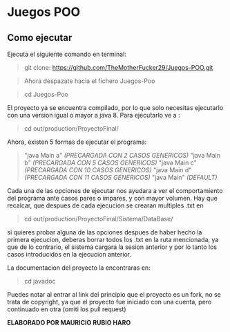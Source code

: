 # Juegos POO

## Como ejecutar
Ejecuta el siguiente comando en terminal: 

>git clone: https://github.com/TheMotherFucker29/Juegos-POO.git
 

>Ahora despazate hacia el fichero Juegos-Poo
 
>cd Juegos-Poo
 

El proyecto ya se encuentra compilado, por lo que solo necesitas ejecutarlo con una version igual o mayor a java 8. Para ejecutarlo ve a :

> cd out/production/ProyectoFinal/

Ahora, existen 5 formas de ejecutar el programa:

>  "java Main a" *(PRECARGADA CON 2 CASOS GENERICOS)*
>"java Main b" *(PRECARGADA CON 5 CASOS GENERICOS)*
>"java Main c" *(PRECARGADA CON  10 CASOS GENERICOS)*
>"java Main d" *(PRECARGADA CON 11 CASOS GENERICOS)*
>"java Main" *(DEFAULT)*

Cada una de las opciones de ejecutar nos ayudara a ver el comportamiento del programa ante casos pares o impares, y con mayor volumen. Hay que recalcar, que despues de cada ejecucion se crearan multiples .txt en 
> cd out/production/ProyectoFinal/Sistema/DataBase/ 

si quieres probar alguna de las opciones despues de haber hecho la primera ejecucion, deberas borrar todos los .txt en la ruta mencionada, ya que de lo contrario, el sistema cargara la sesion anterior y por lo tanto los casos introducidos en la ejecucion anterior.

La documentacion del proyecto la encontraras en:
> cd javadoc

Puedes notar al entrar al link del principio que el proyecto es un fork, no se trata de copyright, ya que el proyecto fue iniciado con una cuenta, pero continuado en otra (omiti los pull request)

**ELABORADO POR MAURICIO RUBIO HARO**
